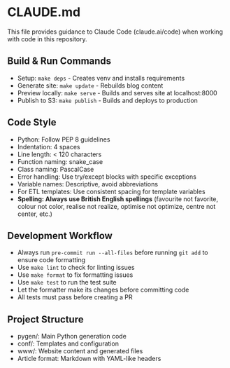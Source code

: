 # CLAUDE.md

This file provides guidance to Claude Code (claude.ai/code) when working with code in this repository.

## Build & Run Commands
- Setup: `make deps` - Creates venv and installs requirements
- Generate site: `make update` - Rebuilds blog content
- Preview locally: `make serve` - Builds and serves site at localhost:8000
- Publish to S3: `make publish` - Builds and deploys to production

## Code Style
- Python: Follow PEP 8 guidelines
- Indentation: 4 spaces
- Line length: < 120 characters
- Function naming: snake_case
- Class naming: PascalCase
- Error handling: Use try/except blocks with specific exceptions
- Variable names: Descriptive, avoid abbreviations
- For ETL templates: Use consistent spacing for template variables
- **Spelling: Always use British English spellings** (favourite not favorite, colour not color, realise not realize, optimise not optimize, centre not center, etc.)

## Development Workflow
- Always run `pre-commit run --all-files` before running `git add` to ensure code formatting
- Use `make lint` to check for linting issues
- Use `make format` to fix formatting issues
- Use `make test` to run the test suite
- Let the formatter make its changes before committing code
- All tests must pass before creating a PR

## Project Structure
- pygen/: Main Python generation code
- conf/: Templates and configuration
- www/: Website content and generated files
- Article format: Markdown with YAML-like headers
